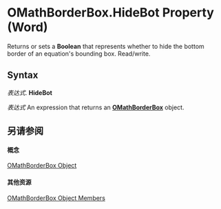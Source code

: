 
# OMathBorderBox.HideBot Property (Word)

Returns or sets a  **Boolean** that represents whether to hide the bottom border of an equation's bounding box. Read/write.


## Syntax

 _表达式_. **HideBot**

 _表达式_ An expression that returns an **[OMathBorderBox](a13bd7f4-606a-d483-a36d-944356b13c95.md)** object.


## 另请参阅


#### 概念


[OMathBorderBox Object](a13bd7f4-606a-d483-a36d-944356b13c95.md)
#### 其他资源


[OMathBorderBox Object Members](http://msdn.microsoft.com/library/85ad2696-2037-2313-554a-6dff12284105%28Office.15%29.aspx)